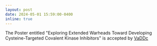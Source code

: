 ```yaml
---
layout: post
date: 2024-05-01 15:59:00-0400
inline: true
---
```


The Poster entitled "Exploring Extended Warheads Toward Developing Cysteine-Targeted Covalent Kinase Inhibitors" is accepted
 by [VaDDc](https://vaddc.org/)
